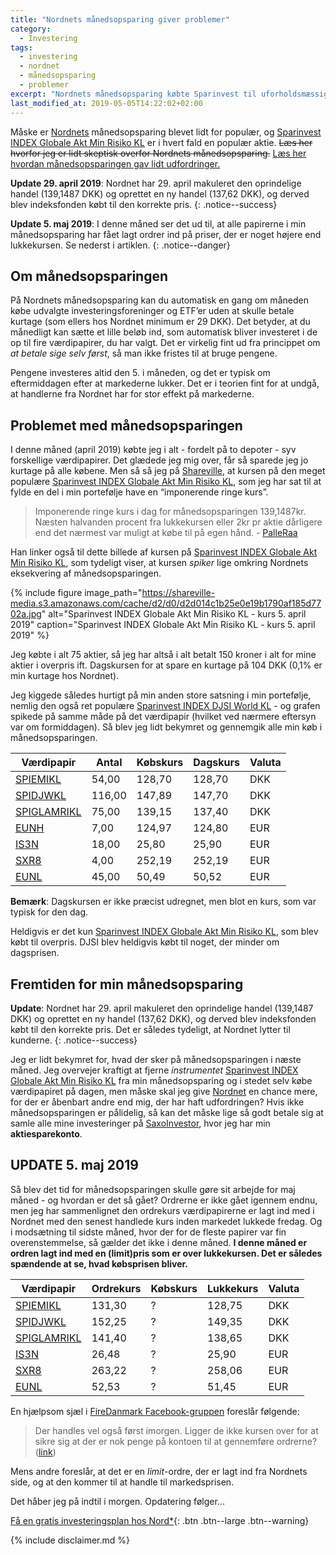 ```yaml
---
title: "Nordnets månedsopsparing giver problemer"
category:
  - Investering
tags:
  - investering
  - nordnet
  - månedsopsparing
  - problemer
excerpt: "Nordnets månedsopsparing købte Sparinvest til uforholdsmæssige høj kurs ift. dagsprisen. Er månedsopsparingen og Sparinvest blevet for populær?"
last_modified_at: 2019-05-05T14:22:02+02:00
---
```


Måske er [Nordnets](/go/nordnet/) månedsopsparing blevet lidt for populær, og [Sparinvest INDEX Globale Akt Min Risiko KL](http://www.morningstar.dk/dk/funds/snapshot/snapshot.aspx?id=F00000073J) er i hvert fald en populær aktie. <del>Læs her hvorfor jeg er lidt skeptisk overfor Nordnets månedsopsparing.</del> <ins>Læs her hvordan månedsopsparingen gav lidt udfordringer.</ins>

**Update 29. april 2019**: Nordnet har 29. april makuleret den oprindelige handel (139,1487 DKK) og oprettet en ny handel (137,62 DKK), og derved blev indeksfonden købt til den korrekte pris.
{: .notice--success}

**Update 5. maj 2019**: I denne måned ser det ud til, at alle papirerne i min månedsopsparing har fået lagt ordrer ind på priser, der er noget højere end lukkekursen. Se nederst i artiklen.
{: .notice--danger}

## Om månedsopsparingen

På Nordnets månedsopsparing kan du automatisk en gang om måneden købe udvalgte investeringsforeninger og ETF’er uden at skulle betale kurtage (som ellers hos Nordnet minimum er 29 DKK). Det betyder, at du månedligt kan sætte et lille beløb ind, som automatisk bliver investeret i de op til fire værdipapirer, du har valgt. Det er virkelig fint ud fra princippet om _at betale sige selv først_, så man ikke fristes til at bruge pengene.

Pengene investeres altid den 5. i måneden, og det er typisk om eftermiddagen efter at markederne lukker. Det er i teorien fint for at undgå, at handlerne fra Nordnet har for stor effekt på markederne.

## Problemet med månedsopsparingen

I denne måned (april 2019) købte jeg i alt - fordelt på to depoter - syv forskellige værdipapirer. Det glædede jeg mig over, får så sparede jeg jo kurtage på alle købene. Men så så jeg på [Shareville](https://www.shareville.dk/aktier/sparinvest-index-globale-aktier-min-ris/kommentarer/imponerende-ringe-kurs-i-dag-for-manedsopsparingen-1391487k-74002717?fbclid=IwAR07VFlJFdkzOmOl0TwiNNe96FlsPOy9UEXJQM-MHrTMyr-7NzXe1MSQF4A), at kursen på den meget populære [Sparinvest INDEX Globale Akt Min Risiko KL](http://www.morningstar.dk/dk/funds/snapshot/snapshot.aspx?id=F00000073J), som jeg har sat til at fylde en del i min portefølje have en “imponerende ringe kurs”. 

> Imponerende ringe kurs i dag for månedsopsparingen 139,1487kr. Næsten halvanden procent fra lukkekursen eller 2kr pr aktie dårligere end det nærmest var muligt at købe til på egen hånd.
> \- [PalleRaa](https://www.shareville.dk/medlemmer/palleraa)

Han linker også til dette billede af kursen på [Sparinvest INDEX Globale Akt Min Risiko KL](http://www.morningstar.dk/dk/funds/snapshot/snapshot.aspx?id=F00000073J), som tydeligt viser, at kursen _spiker_ lige omkring Nordnets eksekvering af månedsopsparingen.

{% include figure image_path="https://shareville-media.s3.amazonaws.com/cache/d2/d0/d2d014c1b25e0e19b1790af185d7702a.jpg" alt="Sparinvest INDEX Globale Akt Min Risiko KL - kurs 5. april 2019" caption="Sparinvest INDEX Globale Akt Min Risiko KL - kurs 5. april 2019" %}

Jeg købte i alt 75 aktier, så jeg har altså i alt betalt 150 kroner i alt for mine aktier i overpris ift. Dagskursen for at spare en kurtage på 104 DKK (0,1% er min kurtage hos Nordnet).

Jeg kiggede således hurtigt på min anden store satsning i min portefølje, nemlig den også ret populære [Sparinvest INDEX DJSI World KL](http://www.morningstar.dk/dk/funds/snapshot/snapshot.aspx?id=F0GBR04IDG) - og grafen spikede på samme måde på det værdipapir (hvilket ved nærmere eftersyn var om formiddagen). Så blev jeg lidt bekymret og gennemgik alle min køb i månedsopsparingen.

| Værdipapir                                                                                         | Antal  | Købskurs | Dagskurs | Valuta |
|----------------------------------------------------------------------------------------------------|--------|----------|----------|--------|
| [SPIEMIKL](https://next.nordnet.dk/instrument/sparindex-index-emerging-markets-kl/16102899)        | 54,00  | 128,70   | 128,70   | DKK    |
| [SPIDJWKL](https://next.nordnet.dk/instrument/sparindex-index-djsi-world-kl/16099858)              | 116,00 | 147,89   | 147,70   | DKK    |
| [SPIGLAMRIKL](https://next.nordnet.dk/instrument/sparindex-index-globale-akt-min-risk-kl/16100293) | 75,00  | 139,15   | 137,40   | DKK    |
| [EUNH](https://next.nordnet.dk/instrument/ishsiii-c-eo-gov-b-eodis/16569436)                       | 7,00   | 124,97   | 124,80   | EUR    |
| [IS3N](https://next.nordnet.dk/instrument/is-c-msci-emimi-u-etf-dla/16291245)                      | 18,00  | 25,80    | 25,90    | EUR    |
| [SXR8](https://next.nordnet.dk/instrument/ishsvii-core-s-p-500-dlacc/16128786)                     | 4,00   | 252,19   | 252,19   | EUR    |
| [EUNL](https://next.nordnet.dk/instrument/ishsiii-core-msci-wld-dla/16309430)                      | 45,00  | 50,49    | 50,52    | EUR    |

**Bemærk**: Dagskursen er ikke præcist udregnet, men blot en kurs, som var typisk for den dag.

Heldigvis er det kun [Sparinvest INDEX Globale Akt Min Risiko KL](http://www.morningstar.dk/dk/funds/snapshot/snapshot.aspx?id=F00000073J), som blev købt til overpris. DJSI blev heldigvis købt til noget, der minder om dagsprisen.

## Fremtiden for min månedsopsparing

**Update**: Nordnet har 29. april makuleret den oprindelige handel (139,1487 DKK) og oprettet en ny handel (137,62 DKK), og derved blev indeksfonden købt til den korrekte pris. Det er således tydeligt, at Nordnet lytter til kunderne.
{: .notice--success}

Jeg er lidt bekymret for, hvad der sker på månedsopsparingen i næste måned. Jeg overvejer kraftigt at fjerne _instrumentet_ [Sparinvest INDEX Globale Akt Min Risiko KL](http://www.morningstar.dk/dk/funds/snapshot/snapshot.aspx?id=F00000073J) fra min månedsopsparing og i stedet selv købe værdipapiret på dagen, men måske skal jeg give [Nordnet](/go/nordnet/) en chance mere, for der er åbenbart andre end mig, der har haft udfordringen? Hvis ikke månedsopsparingen er pålidelig, så kan det måske lige så godt betale sig at samle alle mine investeringer på [SaxoInvestor](/go/saxoinvestor/), hvor jeg har min **aktiesparekonto**.

## UPDATE 5. maj 2019

Så blev det tid for månedsopsparingen skulle gøre sit arbejde for maj måned - og hvordan er det så gået? Ordrerne er ikke gået igennem endnu, men jeg har sammenlignet den ordrekurs værdipapirerne er lagt ind med i Nordnet med den senest handlede kurs inden markedet lukkede fredag. Og i modsætning til sidste måned, hvor der for de fleste papirer var fin overenstemmelse, så gælder det ikke i denne måned. **I denne måned er ordren lagt ind med en (limit)pris som er over lukkekursen. Det er således spændende at se, hvad købsprisen bliver.**

| Værdipapir                                                                                         | Ordrekurs | Købskurs | Lukkekurs | Valuta  |
|----------------------------------------------------------------------------------------------------|-----------|----------|-----------|---------|
| [SPIEMIKL](https://next.nordnet.dk/instrument/sparindex-index-emerging-markets-kl/16102899)        | 131,30    | ?        | 128,75    | DKK     |
| [SPIDJWKL](https://next.nordnet.dk/instrument/sparindex-index-djsi-world-kl/16099858)              | 152,25    | ?        | 149,35    | DKK     |
| [SPIGLAMRIKL](https://next.nordnet.dk/instrument/sparindex-index-globale-akt-min-risk-kl/16100293) | 141,40    | ?        | 138,65    | DKK     |
| [IS3N](https://next.nordnet.dk/instrument/is-c-msci-emimi-u-etf-dla/16291245)                      | 26,48     | ?        | 25,90     | EUR     |
| [SXR8](https://next.nordnet.dk/instrument/ishsvii-core-s-p-500-dlacc/16128786)                     | 263,22    | ?        | 258,06    | EUR     |
| [EUNL](https://next.nordnet.dk/instrument/ishsiii-core-msci-wld-dla/16309430)                      | 52,53     | ?        | 51,45     | EUR     |

En hjælpsom sjæl i [FireDanmark Facebook-gruppen](https://www.facebook.com/groups/1145367158930357/) foreslår følgende:

> Der handles vel også først imorgen. Ligger de ikke kursen over for at sikre sig at der er nok penge på kontoen til at gennemføre ordrerne? ([link](https://www.facebook.com/groups/1145367158930357/1537374313062971/?comment_id=1537375513062851&notif_id=1557053443527098&notif_t=group_comment))

Mens andre foreslår, at det er en _limit_-ordre, der er lagt ind fra Nordnets side, og at den kommer til at handle til markedsprisen.

Det håber jeg på indtil i morgen. Opdatering følger...

[Få en gratis investeringsplan hos Nord\*](/go/nord/){: .btn .btn--large .btn--warning}

{% include disclaimer.md %}
